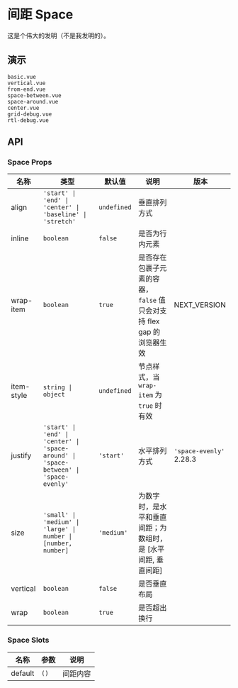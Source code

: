 # 间距 Space

这是个伟大的发明（不是我发明的）。

## 演示

```demo
basic.vue
vertical.vue
from-end.vue
space-between.vue
space-around.vue
center.vue
grid-debug.vue
rtl-debug.vue
```

## API

### Space Props

| 名称 | 类型 | 默认值 | 说明 | 版本 |
| --- | --- | --- | --- | --- |
| align | `'start' \| 'end' \| 'center' \| 'baseline' \| 'stretch'` | `undefined` | 垂直排列方式 |  |
| inline | `boolean` | `false` | 是否为行内元素 |  |
| wrap-item | `boolean` | `true` | 是否存在包裹子元素的容器，`false` 值只会对支持 flex gap 的浏览器生效 | NEXT_VERSION |
| item-style | `string \| object` | `undefined` | 节点样式，当 `wrap-item` 为 `true` 时有效 |  |
| justify | `'start' \| 'end' \| 'center' \| 'space-around' \| 'space-between' \| 'space-evenly'` | `'start'` | 水平排列方式 | `'space-evenly'` 2.28.3 |
| size | `'small' \| 'medium' \| 'large' \| number \| [number, number]` | `'medium'` | 为数字时，是水平和垂直间距；为数组时，是 [水平间距, 垂直间距] |  |
| vertical | `boolean` | `false` | 是否垂直布局 |  |
| wrap | `boolean` | `true` | 是否超出换行 |  |

### Space Slots

| 名称    | 参数 | 说明     |
| ------- | ---- | -------- |
| default | `()` | 间距内容 |
